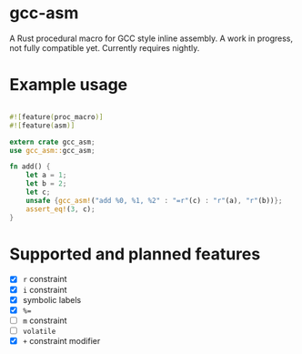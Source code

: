 # gcc-asm
A Rust procedural macro for GCC style inline assembly. A work in progress, not fully compatible yet. Currently requires nightly.

# Example usage
```rust

#![feature(proc_macro)]
#![feature(asm)]

extern crate gcc_asm;
use gcc_asm::gcc_asm;

fn add() {
    let a = 1;
    let b = 2;
    let c;
    unsafe {gcc_asm!("add %0, %1, %2" : "=r"(c) : "r"(a), "r"(b))};
    assert_eq!(3, c);
}
```

# Supported and planned features
- [x] `r` constraint
- [x] `i` constraint
- [x] symbolic labels
- [x] `%=`
- [ ] `m` constraint
- [ ] `volatile`
- [x] `+` constraint modifier
